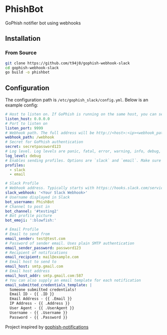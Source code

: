 # PhishBot

GoPhish notifier bot using webhooks

## Installation

### From Source

```bash
git clone https://github.com/t94j0/gophish-webhook-slack
cd gophish-webhook-slack
go build -o phishbot
```

## Configuration

The configuration path is `/etc/gophish_slack/config.yml`. Below is an example config:

```yaml
# Host to listen on. If GoPhish is running on the same host, you can set this to 127.0.0.1
listen_host: 0.0.0.0
# Port to listen on
listen_port: 9999
# Webhook path. The full address will be http://<host>:<ip><webhook_path>. Ex: http://127.0.0.1:9999/webhook
webhook_path: /webhook
# Secret for GoPhish authentication
secret: secretpassword123
# Log level. Log levels are panic, fatal, error, warning, info, debug, trace.
log_level: debug
# Enables sending profiles. Options are `slack` and `email`. Make sure to configure the required parameters for each profile
profiles:
  - slack
  - email

# Slack Profile
# Webhook address. Typically starts with https://hooks.slack.com/services/...
slack_webhook: '<Your Slack Webhook>'
# Username displayed in Slack
bot_username: PhishBot
# Channel to post in
bot_channel: '#testing2'
# Bot profile picture
bot_emoji: ':blowfish:'

# Email Profile
# Email to send from
email_sender: test@test.com
# Password of sender email. Uses plain SMTP authentication
email_sender_password: password123
# Recipient of notifications
email_recipient: mail@example.com
# Email host to send to
email_host: smtp.gmail.com
# Email host address
email_host_addr: smtp.gmail.com:587
# You can also supply an email template for each notification
email_submitted_credentials_template: |
  Someone submitted credentials!
  Email ID - {{ .ID }}
  Email Address - {{ .Email }}
  IP Address - {{ .Address }}
  User Agent - {{ .UserAgent }}
  Username - {{ .Username }}
  Password - {{ .Password }}
```

Project inspired by [gophish-notifications]

[gophish-notifications]: https://github.com/dunderhay/gophish-notifications